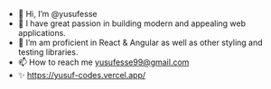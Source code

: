 - 👋 Hi, I’m @yusufesse
- 👀 I have great passion in building modern and appealing web applications.
- 🌱 I’m am proficient in React & Angular as well as other styling and testing libraries.
- 📫 How to reach me yusufesse99@gmail.com
- ✨ https://yusuf-codes.vercel.app/ 

<!---
yusufesse/yusufesse is a ✨ special ✨ repository because its `README.md` (this file) appears on your GitHub profile.
You can click the Preview link to take a look at your changes.
--->
